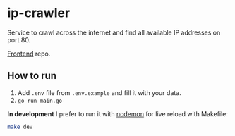 # ip-crawler

Service to crawl across the internet and find all available IP addresses on port 80.

[Frontend](https://github.com/yanislav-igonin/ip-crawler-frontend) repo.

## How to run
1. Add `.env` file from `.env.example` and fill it with your data.
2. `go run main.go`

**In development** I prefer to run it with [nodemon](https://github.com/remy/nodemon) for live reload with Makefile:
```sh
make dev
```
